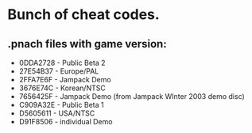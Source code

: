 # Bunch of cheat codes.

## .pnach files with game version:

- 0DDA2728 - Public Beta 2
- 27E54B37 - Europe/PAL
- 2FFA7E6F - Jampack Demo
- 3676E74C - Korean/NTSC
- 7656425F - Jampack Demo (from Jampack WInter 2003 demo disc)
- C909A32E - Public Beta 1
- D5605611 - USA/NTSC
- D91F8506 - individual Demo
